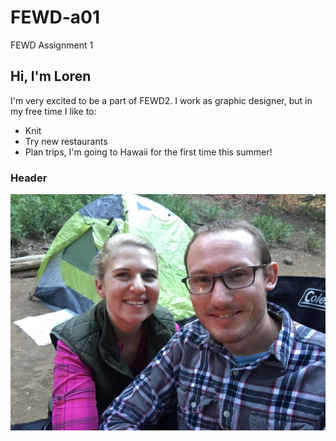 # FEWD-a01
FEWD Assignment 1
## Hi, I'm Loren
I'm very excited to be a part of FEWD2. I work as graphic designer, but in my free time I like to:
* Knit 
* Try new restaurants
* Plan trips, I'm going to Hawaii for the first time this summer!
### Header
![Mike & I](IMG_5625.png)
